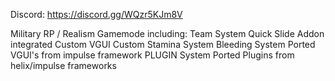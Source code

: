 Discord: https://discord.gg/WQzr5KJm8V

Military RP / Realism Gamemode including:
      Team System
      Quick Slide Addon integrated
      Custom VGUI
      Custom Stamina System
      Bleeding System
      Ported VGUI's from impulse framework
      PLUGIN System
      Ported Plugins from helix/impulse frameworks
